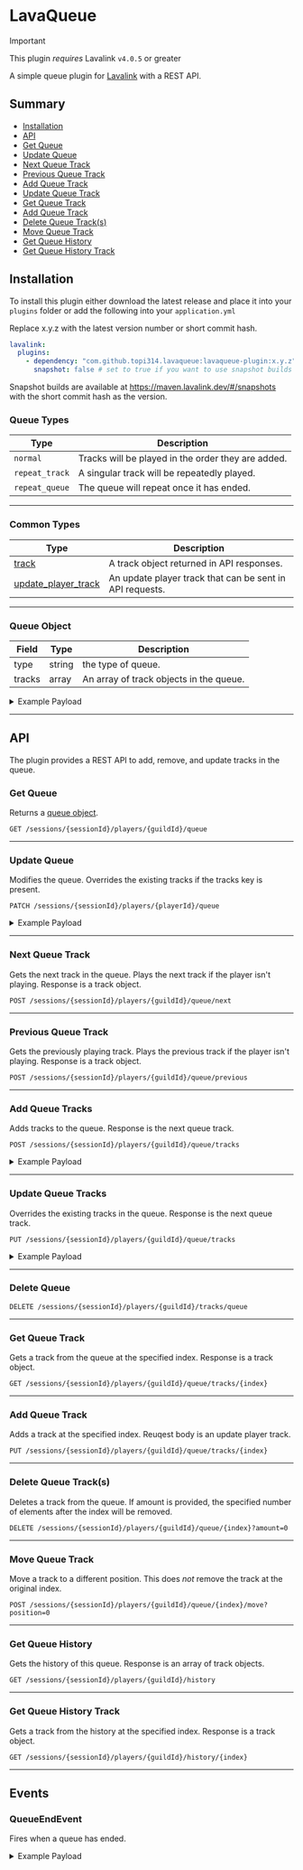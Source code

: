 # LavaQueue

> [!IMPORTANT]
> This plugin *requires* Lavalink `v4.0.5` or greater

A simple queue plugin for [Lavalink](https://github.com/lavalink-devs/Lavalink) with a REST API.

## Summary

* [Installation](#installation)
* [API](#api)
* [Get Queue](#get-queue)
* [Update Queue](#update-queue)
* [Next Queue Track](#next-queue-track)
* [Previous Queue Track](#previous-queue-track)
* [Add Queue Track](#add-queue-tracks)
* [Update Queue Track](#update-queue-tracks)
* [Get Queue Track](#get-queue-track)
* [Add Queue Track](#add-queue-track)
* [Delete Queue Track(s)](#delete-queue-track(s))
* [Move Queue Track](#move-queue-track)
* [Get Queue History](#get-queue-history)
* [Get Queue History Track](#get-queue-history-track)

## Installation

To install this plugin either download the latest release and place it into your `plugins` folder or add the following into your `application.yml`

Replace x.y.z with the latest version number or short commit hash.

```yaml
lavalink:
  plugins:
    - dependency: "com.github.topi314.lavaqueue:lavaqueue-plugin:x.y.z"
      snapshot: false # set to true if you want to use snapshot builds (see below)
```

Snapshot builds are available at https://maven.lavalink.dev/#/snapshots with the short commit hash as the version.

### Queue Types

| Type            | Description                                        |
|-----------------|----------------------------------------------------|
| `normal`        | Tracks will be played in the order they are added. |
| `repeat_track`  | A singular track will be repeatedly played.        |
| `repeat_queue`  | The queue will repeat once it has ended.           |

---

### Common Types

| Type                                                                          | Description                                               |
|-------------------------------------------------------------------------------|-----------------------------------------------------------|
| [track](https://lavalink.dev/api/rest.html#track)                             | A track object returned in API responses.                 |
| [update_player_track](https://lavalink.dev/api/rest.html#update-player-track) | An update player track that can be sent in API requests.  | 

---

### Queue Object

| Field  | Type   | Description                             |
|--------|--------|-----------------------------------------|
| type   | string | the type of queue.                      |
| tracks | array  | An array of track objects in the queue. |

<details>
<summary>Example Payload</summary>

```json5
{
  "type": "normal",
  "tracks": [
    {
      "encoded": "...",
      "info": "{}",
      "pluginInfo": "{}",
      "userData": "{}"
    }
  ]
}
```

</details>

---

## API

The plugin provides a REST API to add, remove, and update tracks in the queue.

### Get Queue

Returns a [queue object](#queue-object).

```
GET /sessions/{sessionId}/players/{guildId}/queue
```

---

### Update Queue

Modifies the queue. Overrides the existing tracks if the tracks key is present.

```
PATCH /sessions/{sessionId}/players/{playerId}/queue
```

<details>
<summary>Example Payload</summary>

```json5
{
  "type": "normal",
  "tracks": [
    {
      "encoded":"QAAAjQIAJVJpY2sgQXN0bGV5IC0gTmV2ZXIgR29ubmEgR2l2ZSBZb3UgVXAADlJpY2tBc3RsZXlWRVZPAAAAAAADPCAAC2RRd"
    }
  ]
}
```
</details>

---

### Next Queue Track

Gets the next track in the queue. Plays the next track if the player isn't playing. Response is a track object.

```
POST /sessions/{sessionId}/players/{guildId}/queue/next
```

---

### Previous Queue Track

Gets the previously playing track. Plays the previous track if the player isn't playing. Response is a track object.

```
POST /sessions/{sessionId}/players/{guildId}/queue/previous
```

---

### Add Queue Tracks

Adds tracks to the queue. Response is the next queue track.

```
POST /sessions/{sessionId}/players/{guildId}/queue/tracks
```

<details>
<summary>Example Payload</summary>

```json5
{
  [
    {
      "encoded": "QAAAjQIAJVJpY2sgQXN0bGV5IC0gTmV2ZXIgR29ubmEgR2l2ZSBZb3UgVXAADlJpY2tBc3RsZXlWRVZPAAAAAAADPCAAC2RRd"
    }
  ]
}
```
</details>

---

### Update Queue Tracks

Overrides the existing tracks in the queue. Response is the next queue track.

```
PUT /sessions/{sessionId}/players/{guildId}/queue/tracks
```

<details>
<summary>Example Payload</summary>

```json5
{
  [
    {
      "encoded": "QAAAjQIAJVJpY2sgQXN0bGV5IC0gTmV2ZXIgR29ubmEgR2l2ZSBZb3UgVXAADlJpY2tBc3RsZXlWRVZPAAAAAAADPCAAC2RRd"
    }
  ]
}
```
</details>

---

### Delete Queue

```
DELETE /sessions/{sessionId}/players/{guildId}/tracks/queue
```

---

### Get Queue Track

Gets a track from the queue at the specified index. Response is a track object.

```
GET /sessions/{sessionId}/players/{guildId}/queue/tracks/{index}
```

---

### Add Queue Track

Adds a track at the specified index. Reuqest body is an update player track.

```
PUT /sessions/{sessionId}/players/{guildId}/queue/tracks/{index}
```

---

### Delete Queue Track(s)

Deletes a track from the queue. If amount is provided, the specified number of elements after the index will be removed.

```
DELETE /sessions/{sessionId}/players/{guildId}/queue/{index}?amount=0
```

---

### Move Queue Track

Move a track to a different position. This does *not* remove the track at the original index.

```
POST /sessions/{sessionId}/players/{guildId}/queue/{index}/move?position=0
```

---

### Get Queue History

Gets the history of this queue. Response is an array of track objects.

```
GET /sessions/{sessionId}/players/{guildId}/history
```

---

### Get Queue History Track

Gets a track from the history at the specified index. Response is a track object.

```
GET /sessions/{sessionId}/players/{guildId}/history/{index}
```

---

## Events

### QueueEndEvent

Fires when a queue has ended.

<details>
<summary>Example Payload</summary>

```json5
{
  "op": "event",
  "type": "QueueEndEvent",
  "guildId": "...",
}
```
</details>